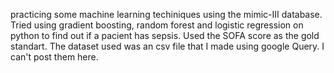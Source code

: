 practicing some machine learning techiniques using the mimic-III database. Tried using gradient boosting, random forest and logistic regression on python to find out if a pacient has sepsis. Used the SOFA score as the gold standart.
The dataset used was an csv file that I made using google Query. I can't post them here. 

